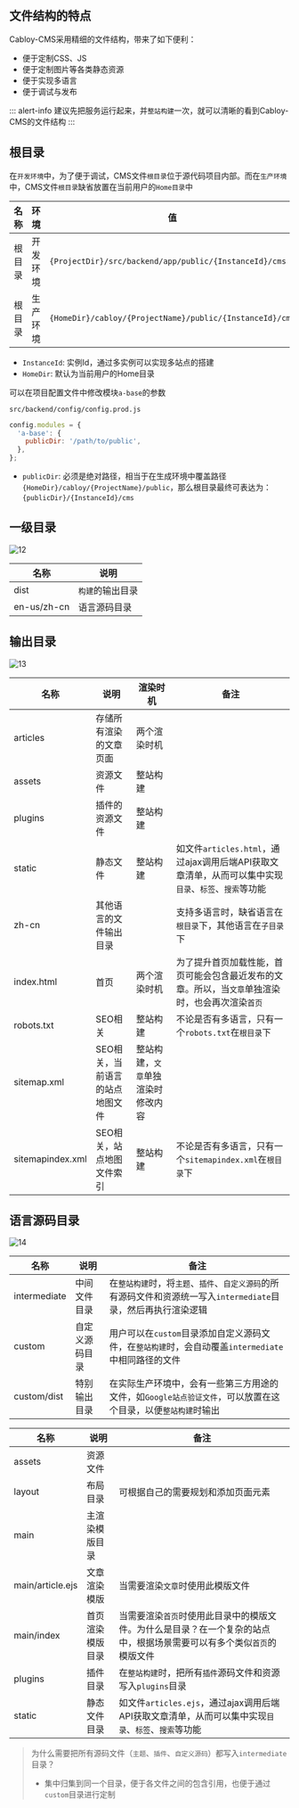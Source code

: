 ## 文件结构的特点

Cabloy-CMS采用精细的文件结构，带来了如下便利：
  - 便于定制CSS、JS
  - 便于定制图片等各类静态资源
  - 便于实现多语言
  - 便于调试与发布

::: alert-info
建议先把服务运行起来，并`整站构建`一次，就可以清晰的看到Cabloy-CMS的文件结构
:::

## 根目录

在`开发环境`中，为了便于调试，CMS文件`根目录`位于源代码项目内部。而在`生产环境`中，CMS文件`根目录`缺省放置在当前用户的`Home目录`中

|名称|环境|值|
|--|--|--|
|根目录|开发环境|`{ProjectDir}/src/backend/app/public/{InstanceId}/cms`|
|根目录|生产环境|`{HomeDir}/cabloy/{ProjectName}/public/{InstanceId}/cms`|

- `InstanceId`: 实例Id，通过多实例可以实现多站点的搭建
- `HomeDir`: 默认为当前用户的Home目录

可以在项目配置文件中修改模块`a-base`的参数

`src/backend/config/config.prod.js`

``` javascript
config.modules = {
  'a-base': {
    publicDir: '/path/to/public',
  },
};
```

- `publicDir`: 必须是绝对路径，相当于在生成环境中覆盖路径`{HomeDir}/cabloy/{ProjectName}/public`，那么根目录最终可表达为： `{publicDir}/{InstanceId}/cms`

## 一级目录

![12](https://portal.cabloy.com/api/a/file/file/download/9c0c87d3ab9e4a43a065f905b5a2f756.png)

|名称|说明|
|-|-|
|dist|`构建`的输出目录|
|en-us/zh-cn|语言源码目录|

## 输出目录

![13](https://portal.cabloy.com/api/a/file/file/download/ccec20e8496444cabea6aab8151aee32.png)

|名称|说明|渲染时机|备注|
|-|-|-|-|
|articles|存储所有渲染的文章页面|两个渲染时机||
|assets|资源文件|整站构建||
|plugins|插件的资源文件|整站构建||
|static|静态文件|整站构建|如文件`articles.html`，通过ajax调用后端API获取文章清单，从而可以集中实现`目录`、`标签`、`搜索`等功能|
|zh-cn|其他语言的文件输出目录||支持多语言时，缺省语言在`根目录`下，其他语言在`子目录`下|
|index.html|首页|两个渲染时机|为了提升首页加载性能，首页可能会包含最近发布的文章。所以，当`文章`单独渲染时，也会再次渲染`首页`|
|robots.txt|SEO相关|整站构建|不论是否有多语言，只有一个`robots.txt`在`根目录`下|
|sitemap.xml|SEO相关，当前语言的站点地图文件|整站构建，`文章`单独渲染时修改内容||
|sitemapindex.xml|SEO相关，站点地图文件索引|整站构建|不论是否有多语言，只有一个`sitemapindex.xml`在`根目录`下|

## 语言源码目录

![14](https://portal.cabloy.com/api/a/file/file/download/56007eebecf240e2b2123a8e45d9a0c4.png)

|名称|说明|备注|
|-|-|-|
|intermediate|中间文件目录|在`整站构建`时，将`主题`、`插件`、`自定义源码`的所有源码文件和资源统一写入`intermediate`目录，然后再执行渲染逻辑|
|custom|自定义源码目录|用户可以在`custom`目录添加自定义源码文件，在`整站构建`时，会自动覆盖`intermediate`中相同路径的文件|
|custom/dist|特别输出目录|在实际生产环境中，会有一些第三方用途的文件，如`Google站点验证文件`，可以放置在这个目录，以便`整站构建`时输出|

|名称|说明|备注|
|-|-|-|
|assets|资源文件||
|layout|布局目录|可根据自己的需要规划和添加页面元素|
|main|主渲染模版目录||
|main/article.ejs|文章渲染模版|当需要渲染`文章`时使用此模版文件|
|main/index|首页渲染模版目录|当需要渲染`首页`时使用此目录中的模版文件。为什么是目录？在一个复杂的站点中，根据场景需要可以有多个类似`首页`的模版文件|
|plugins|插件目录|在`整站构建`时，把所有`插件`源码文件和资源写入`plugins`目录|
|static|静态文件目录|如文件`articles.ejs`，通过ajax调用后端API获取文章清单，从而可以集中实现`目录`、`标签`、`搜索`等功能|

> 为什么需要把所有源码文件（`主题`、`插件`、`自定义源码`）都写入`intermediate`目录？
> - 集中归集到同一个目录，便于各文件之间的包含引用，也便于通过`custom`目录进行定制
